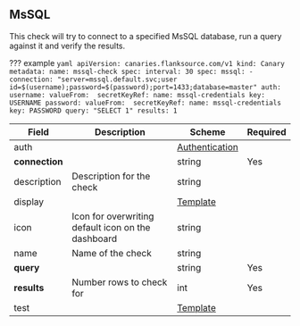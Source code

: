 ## MsSQL

This check will try to connect to a specified MsSQL database, run a query against it and verify the results.

??? example
     ```yaml
      apiVersion: canaries.flanksource.com/v1
      kind: Canary
      metadata:
        name: mssql-check
      spec:
        interval: 30
        spec:
          mssql:
            - connection: "server=mssql.default.svc;user id=$(username);password=$(password);port=1433;database=master"
              auth:
                username:
                  valueFrom: 
                    secretKeyRef:
                      name: mssql-credentials
                      key: USERNAME
                password:
                  valueFrom: 
                    secretKeyRef:
                      name: mssql-credentials
                      key: PASSWORD
              query: "SELECT 1"
              results: 1
     ```

| Field | Description | Scheme | Required |
| ----- | ----------- | ------ | -------- |
| auth |  | [Authentication](#authentication) |  |
| **connection** |  | string | Yes |
| description | Description for the check | string |  |
| display |  | [Template](#template) |  |
| icon | Icon for overwriting default icon on the dashboard | string |  |
| name | Name of the check | string |  |
| **query** |  | string | Yes |
| **results** | Number rows to check for | int | Yes |
| test |  | [Template](#template) |  |
